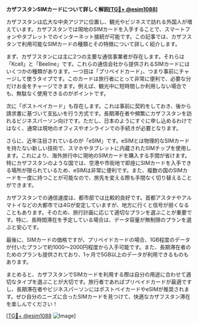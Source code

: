 **カザフスタンSIMカードについて詳しく解説[[TG💪+ @esim1088](https://t.me/s/esim1088)]**

カザフスタンは広大な中央アジアに位置し、観光やビジネスで訪れる外国人が増えています。カザフスタンでは現地のSIMカードを入手することで、スマートフォンやタブレットでのインターネット接続が可能です。この記事では、カザフスタンで利用可能なSIMカードの種類とその特徴について詳しく紹介します。

まず、カザフスタンには主に2つの主要な通信事業者が存在します。それらは「Kcell」と「Beeline」です。これらの通信会社から提供されるSIMカードにはいくつかの種類があります。一つ目は「プリペイドカード」、つまり事前にチャージして使うタイプです。このカードは旅行者にとって非常に便利で、必要な分だけお金をチャージできます。例えば、観光中に短時間しか利用しない場合でも、無駄なく使用できるのがポイントです。

次に「ポストペイカード」も存在します。これは事前に契約をしておき、後から請求書に基づいて支払いを行う方式です。長期滞在者や頻繁にカザフスタンを訪れるビジネスパーソン向けです。ただし、日本のようにすぐに申し込めるわけではなく、通常は現地のオフィスやオンラインでの手続きが必要となります。

さらに、近年注目されているのが「eSIM」です。eSIMとは物理的なSIMカードを持たない新しい技術で、スマホやタブレットに内蔵されたSIMチップを使用します。これにより、海外旅行中に現地のSIMカードを購入する手間が省けます。特にカザフスタンのような国では、空港や市街地で即座にSIMカードを入手できる場所が限られているため、eSIMは非常に便利です。また、複数の国のSIMカードを一度に持つことが可能なので、旅先を変える際も手間なく切り替えることができます。

カザフスタンでの通信速度は、都市部では比較的良好です。首都アスタナやアルマトイなどの大都市では4Gが安定していますが、地方に行くと信号が弱くなることもあります。そのため、旅行計画に応じて適切なプランを選ぶことが重要です。特に、長時間滞在を予定している場合は、データ容量が無制限のプランを選ぶと安心です。

最後に、SIMカードの価格ですが、プリペイドカードの場合、1GB程度のデータが付いたプランで約1000～2000円程度から入手可能です。また、長期滞在者のためのプランも提供されており、1ヶ月で5GB以上のデータが利用できるものもあります。

まとめると、カザフスタンでSIMカードを利用する際は自分の用途に合わせて適切なタイプを選ぶことが大切です。旅行者であればプリペイドカードが最適ですし、長期滞在者やビジネスパーソンにはポストペイカードやeSIMが推奨されます。ぜひ自分のニーズに合ったSIMカードを見つけて、快適なカザフスタン滞在を楽しんでください！

[[TG💪+ @esim1088](https://t.me/s/esim1088) ![Image](https://i.postimg.cc/Y0z9fWf4/image.png)]